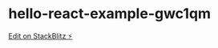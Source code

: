 # hello-react-example-gwc1qm

[Edit on StackBlitz ⚡️](https://stackblitz.com/edit/hello-react-example-gwc1qm)